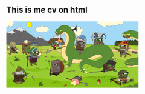 ## This is me cv on html
 <img src="https://github.com/GramenCeleritas/images/blob/main/more%20images/1670961683992820.png" width="350" title="hover text">
